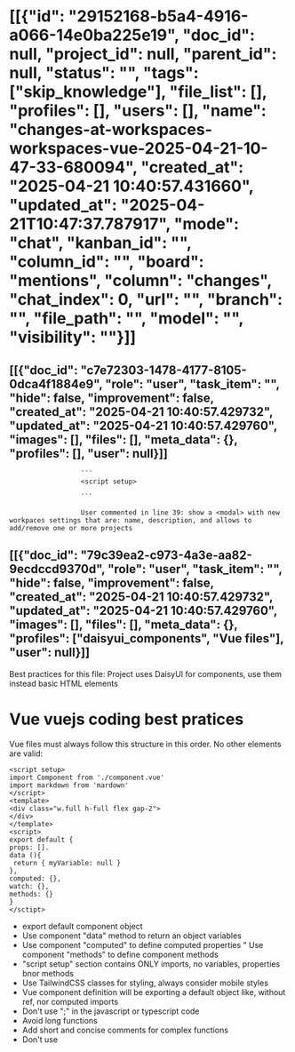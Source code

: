 # [[{"id": "29152168-b5a4-4916-a066-14e0ba225e19", "doc_id": null, "project_id": null, "parent_id": null, "status": "", "tags": ["skip_knowledge"], "file_list": [], "profiles": [], "users": [], "name": "changes-at-workspaces-workspaces-vue-2025-04-21-10-47-33-680094", "created_at": "2025-04-21 10:40:57.431660", "updated_at": "2025-04-21T10:47:37.787917", "mode": "chat", "kanban_id": "", "column_id": "", "board": "mentions", "column": "changes", "chat_index": 0, "url": "", "branch": "", "file_path": "", "model": "", "visibility": ""}]]
## [[{"doc_id": "c7e72303-1478-4177-8105-0dca4f1884e9", "role": "user", "task_item": "", "hide": false, "improvement": false, "created_at": "2025-04-21 10:40:57.429732", "updated_at": "2025-04-21 10:40:57.429760", "images": [], "files": [], "meta_data": {}, "profiles": [], "user": null}]]

                      ```
                      <script setup>
</script>

<template>
  <div class="grid grid-cols-1 md:grid-cols-3 gap-4 p-4">
    <div v-for="workspace in workspaces" :key="workspace.id" class="card bg-base-100 shadow-md">
      <div class="card-body">
        <h2 class="card-title">{{ workspace.name }}</h2>
        <!-- Other workspace details here -->

        <div class="flex justify-end mt-4">
          <button class="btn btn-primary mr-2" @click="editWorkspace(workspace)">Edit</button>
          <button class="btn btn-error" @click="deleteWorkspace(workspace.id)">Delete</button>
        </div>
      </div>
    </div>

    <div class="card bg-base-100 shadow-md">
      <div class="card-body flex justify-center items-center">
        <button class="btn btn-success" @click="addWorkspace">Add Workspace</button>
      </div>
    </div>
  </div>
</template>

<script>
export default {
  props: ['settings'],
  data() {
    return {
    }
  },
  computed: {
    workspaces () {
      return this.settings.workspaces
    }
  },
  methods: {
    addWorkspace() {
      // @codx-ok, please-wait...: show a <modal> with new workpaces settings that are: name, description, and allows to add/remove one or more projects
    },
    editWorkspace(workspace) {
      // Logic to edit a workspace
    },
    deleteWorkspace(workspaceId) {
      // Logic to delete a workspace
    }
  }
}
</script>
                      ```
                      
                      User commented in line 39: show a <modal> with new workpaces settings that are: name, description, and allows to add/remove one or more projects
                      
## [[{"doc_id": "79c39ea2-c973-4a3e-aa82-9ecdccd9370d", "role": "user", "task_item": "", "hide": false, "improvement": false, "created_at": "2025-04-21 10:40:57.429732", "updated_at": "2025-04-21 10:40:57.429760", "images": [], "files": [], "meta_data": {}, "profiles": ["daisyui_components", "Vue files"], "user": null}]]
Best practices for this file:
                  Project uses DaisyUI for components, use them instead basic HTML elements
# Vue vuejs coding best pratices
Vue files must always follow this structure in this order.
No other elements are valid:
```example vue file
<script setup>
import Component from './component.vue'
import markdown from 'mardown'
</script>
<template>
<div class="w.full h-full flex gap-2">
</div>
</template>
<script>
export default {
props: [].
data (){
 return { myVariable: null }
},
computed: {},
watch: {},
methods: {}
}
</sctipt>
```
* export default component object
* Use component "data" method to return an object variables
* Use component "computed" to define computed properties
" Use component "methods" to define component methods 
* "script setup" section contains ONLY imports, no variables, properties bnor methods
* Use TailwindCSS classes for styling, always consider mobile styles
* Vue component definition will be exporting a default object like, without ref, nor computed imports
* Don't use ";" in the javascript or typescript code
* Avoid long functions
* Add short and concise comments for complex functions
* Don't use <style> elements, use TailWindCSS classes
                  
## [[{"doc_id": "46454ad4-99be-47d4-ac04-c2b106dd9f0b", "role": "user", "task_item": "", "hide": false, "improvement": false, "created_at": "2025-04-21 10:40:57.429732", "updated_at": "2025-04-21 10:40:57.429760", "images": [], "files": [], "meta_data": {}, "profiles": [], "user": null}]]

              Rewrite full file content replacing codx instructions with the minimum changes as possible.
              Return only the file content without any further decoration or comments.
              Do not surround response with '```' marks, just content.
              
## [[{"doc_id": "d9f52f7e-6b92-4e0f-bd09-446afce16dba", "role": "assistant", "task_item": "", "hide": false, "improvement": false, "created_at": "2025-04-21 10:40:57.429732", "updated_at": "2025-04-21 10:40:57.429760", "images": [], "files": [], "meta_data": {"time_taken": 4.107147216796875, "first_chunk_time_taken": 1.6696889400482178, "model": "gpt-4o"}, "profiles": [], "user": null}]]
<script setup>
</script>

<template>
  <div class="grid grid-cols-1 md:grid-cols-3 gap-4 p-4">
    <div v-for="workspace in workspaces" :key="workspace.id" class="card bg-base-100 shadow-md">
      <div class="card-body">
        <h2 class="card-title">{{ workspace.name }}</h2>
        <!-- Other workspace details here -->

        <div class="flex justify-end mt-4">
          <button class="btn btn-primary mr-2" @click="editWorkspace(workspace)">Edit</button>
          <button class="btn btn-error" @click="deleteWorkspace(workspace.id)">Delete</button>
        </div>
      </div>
    </div>

    <div class="card bg-base-100 shadow-md">
      <div class="card-body flex justify-center items-center">
        <button class="btn btn-success" @click="addWorkspace">Add Workspace</button>
      </div>
    </div>
  </div>
</template>

<script>
export default {
  props: ['settings'],
  data() {
    return {
    }
  },
  computed: {
    workspaces() {
      return this.settings.workspaces
    }
  },
  methods: {
    addWorkspace() {
      // Show a modal with new workspaces settings: name, description, and allows to add/remove one or more projects
    },
    editWorkspace(workspace) {
      // Logic to edit a workspace
    },
    deleteWorkspace(workspaceId) {
      // Logic to delete a workspace
    }
  }
}
</script>